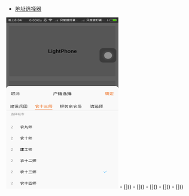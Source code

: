 
- [地址选择器](app/src/main/java/com.work.addresspicker)
<img src="art/地址选择器-Phone.png" width="300" height="460"/>
- []()
- []()
- []()
- []()
- []()
